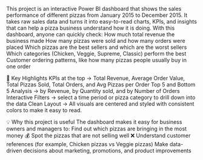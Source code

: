 This project is an interactive Power BI dashboard that shows the sales performance of different pizzas from January 2015 to December 2015.
It takes raw sales data and turns it into easy-to-read charts, KPIs, and insights that can help a pizza business understand how it is doing.
With this dashboard, anyone can quickly check:
How much total revenue the business made
How many pizzas were sold and how many orders were placed
Which pizzas are the best sellers and which are the worst sellers
Which categories (Chicken, Veggie, Supreme, Classic) perform the best
Customer ordering patterns, like how many pizzas people usually buy in one order

🔑 Key Highlights
KPIs at the top → Total Revenue, Average Order Value, Total Pizzas Sold, Total Orders, and Avg Pizzas per Order
Top 5 and Bottom 5 Analysis → by Revenue, by Quantity sold, and by Number of Orders
Interactive Filters → select a time period or pizza category to drill down into the data
Clean Layout → All visuals are centered and styled with consistent colors to make it easy to read.

💡 Why this project is useful
The dashboard makes it easy for business owners and managers to:
Find out which pizzas are bringing in the most money 💰
Spot the pizzas that are not selling well ❌
Understand customer references (for example, Chicken pizzas vs Veggie pizzas)
Make data-driven decisions about marketing, promotions, and product improvements
